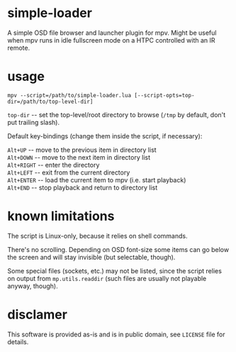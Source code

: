 # simple-loader
A simple OSD file browser and launcher plugin for mpv.
Might be useful when mpv runs in idle fullscreen mode on a HTPC controlled with an IR remote.

# usage
`mpv --script=/path/to/simple-loader.lua [--script-opts=top-dir=/path/to/top-level-dir]`

`top-dir` -- set the top-level/root directory to browse (`/tmp` by default, don't put trailing slash).

Default key-bindings (change them inside the script, if necessary):

`Alt+UP` -- move to the previous item in directory list  
`Alt+DOWN` -- move to the next item in directory list  
`Alt+RIGHT` -- enter the directory  
`Alt+LEFT` -- exit from the current directory  
`Alt+ENTER` -- load the current item to mpv (i.e. start playback)  
`Alt+END` -- stop playback and return to directory list  

# known limitations
The script is Linux-only, because it relies on shell commands.

There's no scrolling. Depending on OSD font-size some items can go below the screen and will stay invisible (but selectable, though).

Some special files (sockets, etc.) may not be listed, since the script relies on output from `mp.utils.readdir` (such files are usually not playable anyway, though).

# disclamer
This software is provided as-is and is in public domain, see `LICENSE` file for details.
